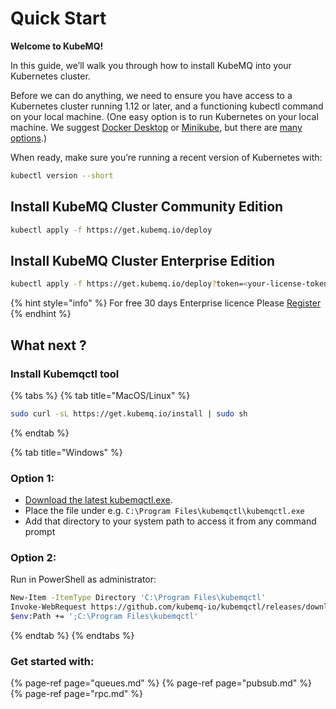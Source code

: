 # Quick Start

**Welcome to KubeMQ!**

In this guide, we’ll walk you through how to install KubeMQ into your Kubernetes cluster.

Before we can do anything, we need to ensure you have access to a Kubernetes cluster running 1.12 or later, and a functioning kubectl command on your local machine. \(One easy option is to run Kubernetes on your local machine. We suggest [Docker Desktop](https://www.docker.com/products/docker-desktop) or [Minikube](https://kubernetes.io/docs/tasks/tools/install-minikube/), but there are [many options](https://kubernetes.io/docs/setup/).\)

When ready, make sure you’re running a recent version of Kubernetes with:

```bash
kubectl version --short
```

## Install KubeMQ Cluster Community Edition

```bash
kubectl apply -f https://get.kubemq.io/deploy
```

## Install KubeMQ Cluster Enterprise Edition

```bash
kubectl apply -f https://get.kubemq.io/deploy?token=<your-license-token>
```

{% hint style="info" %}
For free 30 days Enterprise licence Please [Register](https://account.kubemq.io/login/register)
{% endhint %}

## What next ?

### Install Kubemqctl tool 

{% tabs %}
{% tab title="MacOS/Linux" %}
```bash
sudo curl -sL https://get.kubemq.io/install | sudo sh
```
{% endtab %}

{% tab title="Windows" %}
### Option 1:

* [Download the latest kubemqctl.exe](https://github.com/kubemq-io/kubemqctl/releases/download/latest/kubemqctl.exe).
* Place the file under e.g. `C:\Program Files\kubemqctl\kubemqctl.exe`
* Add that directory to your system path to access it from any command prompt

### Option 2:

Run in PowerShell as administrator:

```bash
New-Item -ItemType Directory 'C:\Program Files\kubemqctl'
Invoke-WebRequest https://github.com/kubemq-io/kubemqctl/releases/download/latest/kubemqctl.exe -OutFile 'C:\Program Files\kubemqctl\kubemqctl.exe'
$env:Path += ';C:\Program Files\kubemqctl'
```
{% endtab %}
{% endtabs %}




### Get started with:

{% page-ref page="queues.md" %}
{% page-ref page="pubsub.md" %}
{% page-ref page="rpc.md" %}



